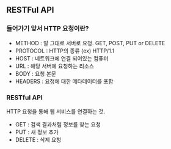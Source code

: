 ## RESTFul API


### 들어가기 앞서 HTTP 요청이란?

- METHOD : 말 그대로 서버로 요청. GET, POST, PUT or DELETE
- PROTOCOL : HTTP의 종류 (ex) HTTP/1.1
- HOST : 네트워크에 연결 되어있는 컴퓨터
- URL : 해당 서버에 요청하는 리소스
- BODY : 요청 본문
- HEADERS : 요청에 대한 메타데이터를 포함

### RESTful API

HTTP 요청을 통해 웹 서비스를 연결하는 것.

- GET : 검색 결과처럼 정보를 찾는 요청
- PUT :  새 정보 추가
- DELETE : 삭제 요청

